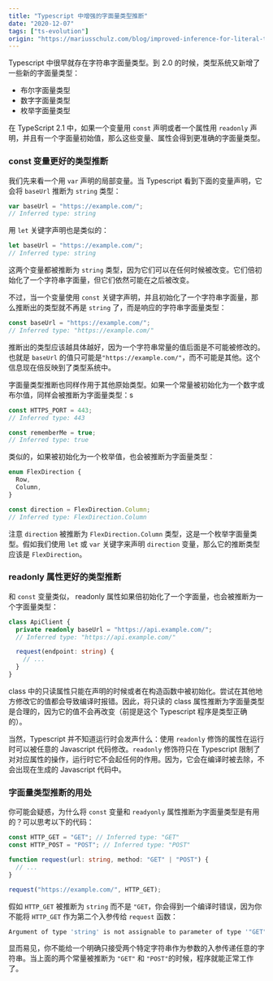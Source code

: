 ```yaml
---
title: "Typescript 中增强的字面量类型推断"
date: "2020-12-07"
tags: ["ts-evolution"]
origin: "https://mariusschulz.com/blog/improved-inference-for-literal-types-in-typescript"
---
```


Typescript 中很早就存在字符串字面量类型。到 2.0 的时候，类型系统又新增了一些新的字面量类型：

- 布尔字面量类型
- 数字字面量类型
- 枚举字面量类型

在 TypeScript 2.1 中，如果一个变量用 `const` 声明或者一个属性用 `readonly` 声明，并且有一个字面量初始值，那么这些变量、属性会得到更准确的字面量类型。

### const 变量更好的类型推断

我们先来看一个用 `var` 声明的局部变量。当 Typescript 看到下面的变量声明，它会将 `baseUrl` 推断为 `string` 类型：

```ts
var baseUrl = "https://example.com/";
// Inferred type: string
```

用 `let` 关键字声明也是类似的：

```ts
let baseUrl = "https://example.com/";
// Inferred type: string
```

这两个变量都被推断为 `string` 类型，因为它们可以在任何时候被改变。它们倍初始化了一个字符串字面量，但它们依然可能在之后被改变。

不过，当一个变量使用 `const` 关键字声明，并且初始化了一个字符串字面量，那么推断出的类型就不再是 `string` 了，而是响应的字符串字面量类型：

```ts
const baseUrl = "https://example.com/";
// Inferred type: "https://example.com/"
```

推断出的类型应该越具体越好，因为一个字符串常量的值后面是不可能被修改的。也就是 `baseUrl` 的值只可能是`"https://example.com/"`，而不可能是其他。这个信息现在倍反映到了类型系统中。


字面量类型推断也同样作用于其他原始类型。如果一个常量被初始化为一个数字或布尔值，同样会被推断为字面量类型：s

```ts
const HTTPS_PORT = 443;
// Inferred type: 443

const rememberMe = true;
// Inferred type: true
```

类似的，如果被初始化为一个枚举值，也会被推断为字面量类型：

```ts
enum FlexDirection {
  Row,
  Column,
}

const direction = FlexDirection.Column;
// Inferred type: FlexDirection.Column
```

注意 `direction` 被推断为 `FlexDirection.Column` 类型，这是一个枚举字面量类型。假如我们使用 `let` 或 `var` 关键字来声明 `direction` 变量，那么它的推断类型应该是 `FlexDirection`。

### readonly 属性更好的类型推断

和 `const` 变量类似， readonly 属性如果倍初始化了一个字面量，也会被推断为一个字面量类型：

```ts
class ApiClient {
  private readonly baseUrl = "https://api.example.com/";
  // Inferred type: "https://api.example.com/"

  request(endpoint: string) {
    // ...
  }
}
```

class 中的只读属性只能在声明的时候或者在构造函数中被初始化。尝试在其他地方修改它的值都会导致编译时报错。因此，将只读的 class 属性推断为字面量类型是合理的，因为它的值不会再改变（前提是这个 Typescript 程序是类型正确的）。

当然，Typescript 并不知道运行时会发声什么：使用 `readonly` 修饰的属性在运行时可以被任意的 Javascript 代码修改。`readonly` 修饰符只在 Typescript 限制了对对应属性的操作，运行时它不会起任何的作用。因为，它会在编译时被去除，不会出现在生成的 Javascript 代码中。

### 字面量类型推断的用处

你可能会疑惑，为什么将 `const` 变量和 `readyonly` 属性推断为字面量类型是有用的？可以思考以下的代码：

```ts
const HTTP_GET = "GET"; // Inferred type: "GET"
const HTTP_POST = "POST"; // Inferred type: "POST"

function request(url: string, method: "GET" | "POST") {
  // ...
}

request("https://example.com/", HTTP_GET);
```

假如 `HTTP_GET` 被推断为 `string` 而不是 `"GET`，你会得到一个编译时错误，因为你不能将 `HTTP_GET` 作为第二个入参传给 `request` 函数：

```sh
Argument of type 'string' is not assignable to parameter of type '"GET" | "POST"'.
```

显而易见，你不能给一个明确只接受两个特定字符串作为参数的入参传递任意的字符串。当上面的两个常量被推断为 `"GET"` 和 `"POST"`的时候，程序就能正常工作了。


